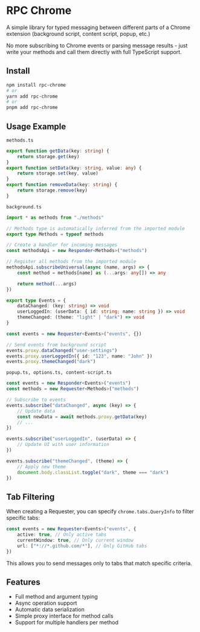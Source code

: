 # RPC Chrome

A simple library for typed messaging between different parts of a Chrome extension (background script, content script, popup, etc.) 

No more subscribing to Chrome events or parsing message results - just write your methods and call them directly with full TypeScript support.  

## Install
```bash
npm install rpc-chrome
# or
yarn add rpc-chrome
# or
pnpm add rpc-chrome
```

## Usage Example

`methods.ts`

```typescript
export function getData(key: string) {
	return storage.get(key)
}
export function setData(key: string, value: any) {
	return storage.set(key, value)
}
export function removeData(key: string) {
	return storage.remove(key)
}
```

`background.ts`

```typescript
import * as methods from "./methods"

// Methods type is automatically inferred from the imported module
export type Methods = typeof methods

// Create a handler for incoming messages
const methodsApi = new Responder<Methods>("methods")

// Register all methods from the imported module
methodsApi.subscribeUniversal(async (name, args) => {
	const method = methods[name] as (...args: any[]) => any

	return method(...args)
})

export type Events = {
	dataChanged: (key: string) => void
	userLoggedIn: (userData: { id: string; name: string }) => void
	themeChanged: (theme: "light" | "dark") => void
}

const events = new Requester<Events>("events", {})

// Send events from background script
events.proxy.dataChanged("user-settings")
events.proxy.userLoggedIn({ id: "123", name: "John" })
events.proxy.themeChanged("dark")
```

`popup.ts, options.ts, content-script.ts`

```typescript
const events = new Responder<Events>("events")
const methods = new Requester<Methods>("methods")

// Subscribe to events
events.subscribe("dataChanged", async (key) => {
	// Update data
	const newData = await methods.proxy.getData(key)
	// ...
})

events.subscribe("userLoggedIn", (userData) => {
	// Update UI with user information
})

events.subscribe("themeChanged", (theme) => {
	// Apply new theme
	document.body.classList.toggle("dark", theme === "dark")
})
```

## Tab Filtering

When creating a Requester, you can specify `chrome.tabs.QueryInfo` to filter specific tabs:

```typescript
const events = new Requester<Events>("events", {
	active: true, // Only active tabs
	currentWindow: true, // Only current window
	url: ["*://*.github.com/*"], // Only GitHub tabs
})
```

This allows you to send messages only to tabs that match specific criteria.

## Features

-   Full method and argument typing
-   Async operation support
-   Automatic data serialization
-   Simple proxy interface for method calls
-   Support for multiple handlers per method
